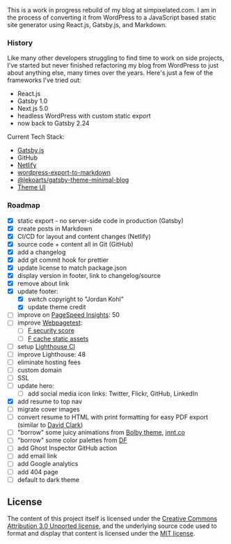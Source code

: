 This is a work in progress rebuild of my blog at simpixelated.com. I am in the process of converting it from WordPress to a JavaScript based static site generator using React.js, Gatsby.js, and Markdown.

### History

Like many other developers struggling to find time to work on side projects, I've started but never finished refactoring my blog from WordPress to just about anything else, many times over the years. Here's just a few of the frameworks I've tried out:

- React.js
- Gatsby 1.0
- Next.js 5.0
- headless WordPress with custom static export
- now back to Gatsby 2.24

Current Tech Stack:

- [Gatsby.js](https://www.gatsbyjs.com/docs/)
- GitHub
- [Netlify](https://docs.netlify.com/#get-started)
- [wordpress-export-to-markdown](https://github.com/lonekorean/wordpress-export-to-markdown)
- [@lekoarts/gatsby-theme-minimal-blog](https://github.com/LekoArts/gatsby-themes/tree/master/themes/gatsby-theme-minimal-blog)
- [Theme UI](https://theme-ui.com/home)

### Roadmap

- [x] static export - no server-side code in production (Gatsby)
- [x] create posts in Markdown
- [x] CI/CD for layout and content changes (Netlify)
- [x] source code + content all in Git (GitHub)
- [x] add a changelog
- [x] add git commit hook for prettier
- [x] update license to match package.json
- [x] display version in footer, link to changelog/source
- [x] remove about link
- [x] update footer:
  - [x] switch copyright to "Jordan Kohl"
  - [x] update theme credit
- [ ] improve on [PageSpeed Insights](https://developers.google.com/speed/pagespeed/insights/?url=https%3A%2F%2Fsimpixelated.com): 50
- [ ] improve [Webpagetest](https://webpagetest.org/result/200813_Z5_44a758e1f23a43624841b0d687f06c09/):
  - [ ] [F security score](https://snyk.io/test/website-scanner/?test=200813_Z5_44a758e1f23a43624841b0d687f06c09&utm_medium=referral&utm_source=webpagetest&utm_campaign=website-scanner)
  - [ ] [F cache static assets](https://webpagetest.org/performance_optimization.php?test=200813_Z5_44a758e1f23a43624841b0d687f06c09&run=1#cache_static_content)
- [ ] setup [Lighthouse CI](https://github.com/GoogleChrome/lighthouse-ci/blob/master/docs/getting-started.md)
- [ ] improve Lighthouse: 48
- [ ] eliminate hosting fees
- [ ] custom domain
- [ ] SSL
- [ ] update hero:
  - [ ] add social media icon links: Twitter, Flickr, GitHub, LinkedIn
- [x] add resume to top nav
- [ ] migrate cover images
- [ ] convert resume to HTML with print formatting for easy PDF export (similar to [David Clark](http://davidtheclark.github.io/resume/))
- [ ] "borrow" some juicy animations from [Bolby theme](https://pxltheme.com/html/bolby/demo/index-3-dark.html), [jnnt.co](http://jntt.co/about.html)
- [ ] "borrow" some color palettes from [DF](http://danielfiller.com/blog/visceral-contextual-transitions/)
- [ ] add Ghost Inspector GitHub action
- [ ] add email link
- [ ] add Google analytics
- [ ] add 404 page
- [ ] default to dark theme

## License

The content of this project itself is licensed under the [Creative Commons Attribution 3.0 Unported license](https://creativecommons.org/licenses/by/3.0/), and the underlying source code used to format and display that content is licensed under the [MIT license](LICENSE.md).
